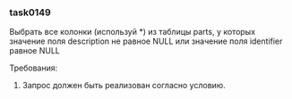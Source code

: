 
### task0149

Выбрать все колонки (используй *) из таблицы parts, у которых значение поля description не равное NULL или значение поля identifier равное NULL


Требования:
1.	Запрос должен быть реализован согласно условию.


